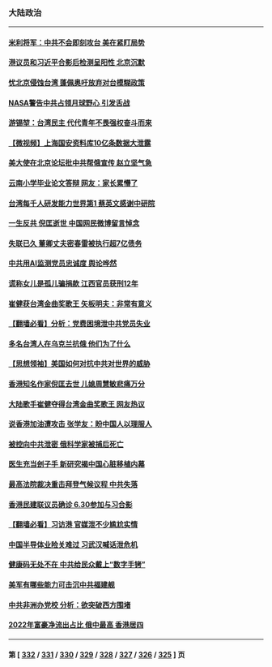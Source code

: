 ### 大陆政治
---
#### [米利将军：中共不会即刻攻台 美在紧盯局势](../../pages/ncid277/n13773470.md) 
#### [港议员和习近平合影后检测呈阳性 北京沉默](../../pages/ncid277/n13773479.md) 
#### [忧北京侵蚀台湾 蓬佩奥吁放弃对台模糊政策](../../pages/ncid277/n13773463.md) 
#### [NASA警告中共占领月球野心 引发舌战](../../pages/ncid277/n13773445.md) 
#### [游锡堃：台湾民主 代代青年不畏强权奋斗而来](../../pages/ncid277/n13773334.md) 
#### [【微视频】上海国安资料库10亿条数据大泄露](../../pages/ncid277/n13772852.md) 
#### [美大使在北京论坛批中共帮俄宣传 赵立坚气急](../../pages/ncid277/n13773309.md) 
#### [云南小学毕业论文答辩 网友：家长累懵了](../../pages/ncid277/n13773240.md) 
#### [台湾每千人研发能力世界第1 蔡英文感谢中研院](../../pages/ncid277/n13773261.md) 
#### [一生反共 倪匡逝世 中国网民微博留言悼念](../../pages/ncid277/n13773175.md) 
#### [失联已久 董卿丈夫密春雷被执行超7亿债务](../../pages/ncid277/n13773194.md) 
#### [中共用AI监测党员忠诚度 舆论哗然](../../pages/ncid277/n13773025.md) 
#### [谎称女儿是孤儿骗捐款 江西官员获刑12年](../../pages/ncid277/n13773126.md) 
#### [崔健获台湾金曲奖歌王 矢板明夫：非常有意义](../../pages/ncid277/n13772977.md) 
#### [【翻墙必看】分析：党费困境泄中共党员失业](../../pages/ncid277/n13772937.md) 
#### [多名台湾人在乌克兰抗俄 他们为了什么](../../pages/ncid277/n13772933.md) 
#### [【思想领袖】美国如何对抗中共对世界的威胁](../../pages/ncid277/n13751729.md) 
#### [香港知名作家倪匡去世 儿媳周慧敏悲痛万分](../../pages/ncid277/n13772810.md) 
#### [大陆歌手崔健夺得台湾金曲奖歌王 网友热议](../../pages/ncid277/n13772699.md) 
#### [说香港加油遭攻击 张学友：盼中国人以理服人](../../pages/ncid277/n13772742.md) 
#### [被控向中共泄密 俄科学家被捕后死亡](../../pages/ncid277/n13772686.md) 
#### [医生充当刽子手 新研究揭中国心脏移植内幕](../../pages/ncid277/n13772291.md) 
#### [最高法院裁决重击拜登气候议程 中共失落](../../pages/ncid277/n13772409.md) 
#### [香港民建联议员确诊 6.30参加与习合影](../../pages/ncid277/n13772533.md) 
#### [【翻墙必看】习访港 官媒泄不少尴尬实情](../../pages/ncid277/n13772417.md) 
#### [中国半导体业险关难过 习武汉喊话泄危机](../../pages/ncid277/n13772457.md) 
#### [健康码无处不在 中共给民众戴上“数字手铐”](../../pages/ncid277/n13770980.md) 
#### [美军有哪些能力可击沉中共福建舰](../../pages/ncid277/n13768157.md) 
#### [中共非洲办党校 分析：欲突破西方围堵](../../pages/ncid277/n13772412.md) 
#### [2022年富豪净流出占比 俄中最高 香港居四](../../pages/ncid277/n13772440.md) 

---
#### 第 [ [332](./332.md) / [331](./331.md) / [330](./330.md) / [329](./329.md) / [328](./328.md) / [327](./327.md) / [326](./326.md) / [325](./325.md) ] 页
